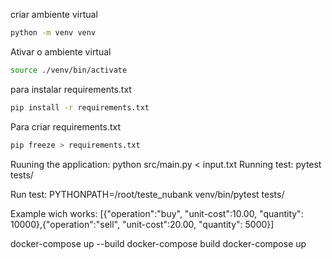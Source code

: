 criar ambiente virtual
```bash
python -m venv venv
```
Ativar o ambiente virtual
```bash
source ./venv/bin/activate
```
para instalar requirements.txt
```bash
pip install -r requirements.txt
```
Para criar requirements.txt
```bash
pip freeze > requirements.txt
```
Ruuning the application:
 python src/main.py < input.txt
Running test:
pytest tests/

Run test: PYTHONPATH=/root/teste_nubank venv/bin/pytest tests/

Example wich works: [{"operation":"buy", "unit-cost":10.00, "quantity": 10000},{"operation":"sell", "unit-cost":20.00, "quantity": 5000}]


docker-compose up --build
docker-compose build
docker-compose up